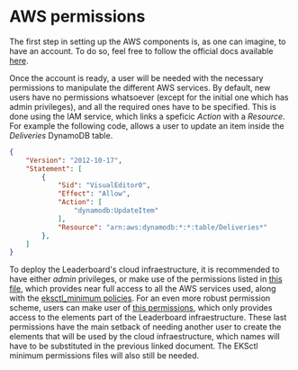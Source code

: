 # AWS permissions

The first step in setting up the AWS components is, as one can imagine, to have an account. To do so, feel free to follow the official docs available [here](https://docs.aws.amazon.com/accounts/latest/reference/manage-acct-creating.html).

Once the account is ready, a user will be needed with the necessary permissions to manipulate the different AWS services. By default, new users have no permissions whatsoever (except for the initial one which has admin privileges), and all the required ones have to be specified. This is done using the IAM service, which links a speficic *Action* with a *Resource*. For example the following code, allows a user to update an item inside the *Deliveries* DynamoDB table.

```json
{
	"Version": "2012-10-17",
	"Statement": [
		{
			"Sid": "VisualEditor0",
			"Effect": "Allow",
			"Action": [
				"dynamodb:UpdateItem"
			],
			"Resource": "arn:aws:dynamodb:*:*:table/Deliveries*"
		},
	]
}
```

To deploy the Leaderboard's cloud infraestructure, it is recommended to have either *admin* privileges, or make use of the permissions listed in [this file](/aws/policies/permissions/admin.json), which provides near full access to all the AWS services used, along with the [eksctl_minimum policies](/aws/policies/permissions/eksctl_minimum.json). For an even more robust permission scheme, users can make user of [this permissions](/aws/policies/permissions/user.json), which only provides access to the elements part of the Leaderboard infraestructure. These last permissions have the main setback of needing another user to create the elements that will be used by the cloud infraestructure, which names will have to be substituted in the previous linked document. The EKSctl minimum permissions files will also still be needed.